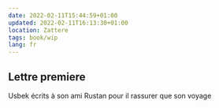 ```yaml
---
date: 2022-02-11T15:44:59+01:00
updated: 2022-02-11T16:13:30+01:00
location: Zattere
tags: book/wip
lang: fr
---
```

## Lettre premiere

Usbek écrits à son ami Rustan pour il rassurer que son voyage 
